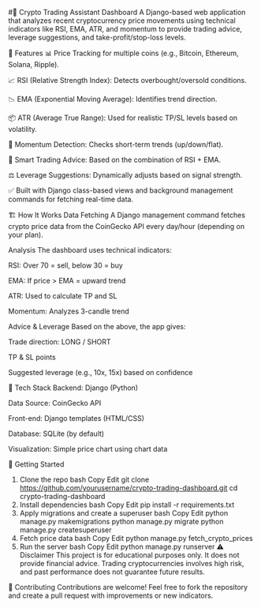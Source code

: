 #🚀 Crypto Trading Assistant Dashboard
A Django-based web application that analyzes recent cryptocurrency price movements using technical indicators like RSI, EMA, ATR, and momentum to provide trading advice, leverage suggestions, and take-profit/stop-loss levels.


🧠 Features
📊 Price Tracking for multiple coins (e.g., Bitcoin, Ethereum, Solana, Ripple).

📈 RSI (Relative Strength Index): Detects overbought/oversold conditions.

📉 EMA (Exponential Moving Average): Identifies trend direction.

📦 ATR (Average True Range): Used for realistic TP/SL levels based on volatility.

🧭 Momentum Detection: Checks short-term trends (up/down/flat).

🔮 Smart Trading Advice: Based on the combination of RSI + EMA.

⚖️ Leverage Suggestions: Dynamically adjusts based on signal strength.

✅ Built with Django class-based views and background management commands for fetching real-time data.

🏗️ How It Works
Data Fetching
A Django management command fetches crypto price data from the CoinGecko API every day/hour (depending on your plan).

Analysis
The dashboard uses technical indicators:

RSI: Over 70 = sell, below 30 = buy

EMA: If price > EMA = upward trend

ATR: Used to calculate TP and SL

Momentum: Analyzes 3-candle trend

Advice & Leverage
Based on the above, the app gives:

Trade direction: LONG / SHORT

TP & SL points

Suggested leverage (e.g., 10x, 15x) based on confidence

🧪 Tech Stack
Backend: Django (Python)

Data Source: CoinGecko API

Front-end: Django templates (HTML/CSS)

Database: SQLite (by default)

Visualization: Simple price chart using chart data

🚀 Getting Started
1. Clone the repo
bash
Copy
Edit
git clone https://github.com/yourusername/crypto-trading-dashboard.git
cd crypto-trading-dashboard
2. Install dependencies
bash
Copy
Edit
pip install -r requirements.txt
3. Apply migrations and create a superuser
bash
Copy
Edit
python manage.py makemigrations
python manage.py migrate
python manage.py createsuperuser
4. Fetch price data
bash
Copy
Edit
python manage.py fetch_crypto_prices
5. Run the server
bash
Copy
Edit
python manage.py runserver
⚠️ Disclaimer
This project is for educational purposes only.
It does not provide financial advice. Trading cryptocurrencies involves high risk, and past performance does not guarantee future results.

🙌 Contributing
Contributions are welcome! Feel free to fork the repository and create a pull request with improvements or new indicators.
